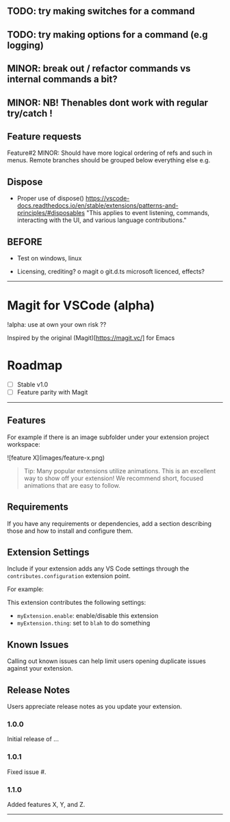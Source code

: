 
## TODO: try making switches for a command
## TODO: try making options for a command (e.g logging)

## MINOR: break out / refactor commands vs internal commands a bit?
## MINOR: NB! Thenables dont work with regular try/catch !

## Feature requests
  Feature#2
    MINOR: Should have more logical ordering of refs and such in menus. Remote branches should be grouped below everything else e.g.

## Dispose
  - Proper use of dispose()
    https://vscode-docs.readthedocs.io/en/stable/extensions/patterns-and-principles/#disposables
    "This applies to event listening, commands, interacting with the UI, and various language contributions."

## BEFORE
  - Test on windows, linux

  - Licensing, crediting?
      o magit
      o git.d.ts microsoft licenced, effects?

-----

# Magit for VSCode (alpha)

!alpha: use at own your own risk ??

Inspired by the original (Magit)[https://magit.vc/] for Emacs

# Roadmap

- [ ] Stable v1.0
- [ ] Feature parity with Magit

--------

## Features

For example if there is an image subfolder under your extension project workspace:

\!\[feature X\]\(images/feature-x.png\)

> Tip: Many popular extensions utilize animations. This is an excellent way to show off your extension! We recommend short, focused animations that are easy to follow.

## Requirements

If you have any requirements or dependencies, add a section describing those and how to install and configure them.

## Extension Settings

Include if your extension adds any VS Code settings through the `contributes.configuration` extension point.

For example:

This extension contributes the following settings:

* `myExtension.enable`: enable/disable this extension
* `myExtension.thing`: set to `blah` to do something

## Known Issues

Calling out known issues can help limit users opening duplicate issues against your extension.

## Release Notes

Users appreciate release notes as you update your extension.

### 1.0.0

Initial release of ...

### 1.0.1

Fixed issue #.

### 1.1.0

Added features X, Y, and Z.

-----------------------------------------------------------------------------------------------------------